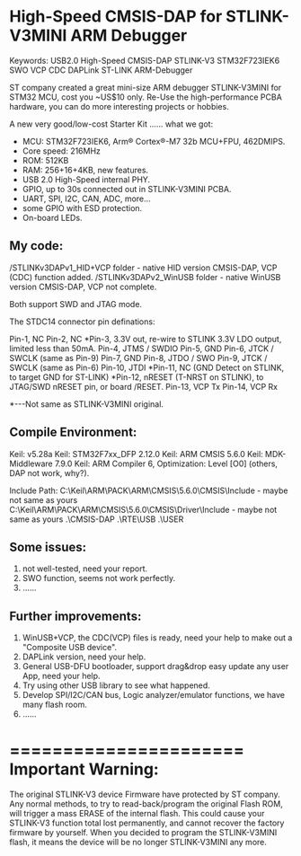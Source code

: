 # High-Speed CMSIS-DAP for STLINK-V3MINI ARM Debugger 

Keywords: USB2.0 High-Speed CMSIS-DAP STLINK-V3 STM32F723IEK6 SWO VCP CDC DAPLink ST-LINK ARM-Debugger

ST company created a great mini-size ARM debugger STLINK-V3MINI for STM32 MCU, cost you ~US$10 only. Re-Use the high-performance PCBA hardware, you can do more interesting projects or hobbies. 

A new very good/low-cost Starter Kit ...... what we got:

 - MCU: STM32F723IEK6, Arm® Cortex®-M7 32b MCU+FPU, 462DMIPS.
 - Core speed: 216MHz
 - ROM: 512KB
 - RAM: 256+16+4KB, new features.
 - USB 2.0 High-Speed internal PHY.
 - GPIO, up to 30s connected out in STLINK-V3MINI PCBA.
 - UART, SPI, I2C, CAN, ADC, more...
 - some GPIO with ESD protection.
 - On-board LEDs.
 
 
## My code:
/STLINKv3DAPv1_HID+VCP folder  - native HID version CMSIS-DAP, VCP (CDC) function added.
/STLINKv3DAPv2_WinUSB  folder  - native WinUSB version CMSIS-DAP, VCP not complete.

Both support SWD and JTAG mode. 

The STDC14 connector pin definations:

  Pin-1,  NC
  Pin-2,  NC
 *Pin-3,  3.3V out, re-wire to STLINK 3.3V LDO output, limited less than 50mA.
  Pin-4,  JTMS / SWDIO
  Pin-5,  GND
  Pin-6,  JTCK / SWCLK (same as Pin-9) 
  Pin-7,  GND
  Pin-8,  JTDO / SWO
  Pin-9,  JTCK / SWCLK (same as Pin-6) 
  Pin-10, JTDI
 *Pin-11, NC (GND Detect on STLINK, to target GND for ST-LINK)
 *Pin-12, nRESET (T-NRST on STLINK), to JTAG/SWD nRESET pin, or board /RESET.
  Pin-13, VCP Tx
  Pin-14, VCP Rx
  
 *---Not same as STLINK-V3MINI original.

## Compile Environment:
  Keil: v5.28a
  Keil: STM32F7xx_DFP 2.12.0
  Keil: ARM CMSIS 5.6.0
  Keil: MDK-Middleware 7.9.0
  Keil: ARM Compiler 6, Optimization: Level [O0] (others, DAP not work, why?).
  
Include Path:
C:\Keil\ARM\PACK\ARM\CMSIS\5.6.0\CMSIS\Include            - maybe not same as yours
C:\Keil\ARM\PACK\ARM\CMSIS\5.6.0\CMSIS\Driver\Include     - maybe not same as yours
.\CMSIS-DAP
.\RTE\USB
.\USER


## Some issues:
1. not well-tested, need your report.
2. SWO function, seems not work perfectly.
3. ......


## Further improvements:
1. WinUSB+VCP, the CDC(VCP) files is ready, need your help to make out a "Composite USB device".
2. DAPLink version, need your help.
3. General USB-DFU bootloader, support drag&drop easy update any user App, need your help.
4. Try using other USB library to see what happened.
5. Develop SPI/I2C/CAN bus, Logic analyzer/emulator functions, we have many flash room.
6. ......


======================
  Important Warning:
======================

The original STLINK-V3 device Firmware have protected by ST company.
Any normal methods, to try to read-back/program the original Flash ROM, will trigger a mass ERASE of the internal flash.
This could cause your STLINK-V3 function total lost permanently, and cannot recover the factory firmware by yourself.
When you decided to program the STLINK-V3MINI flash, it means the device will be no longer STLINK-V3MINI any more.


